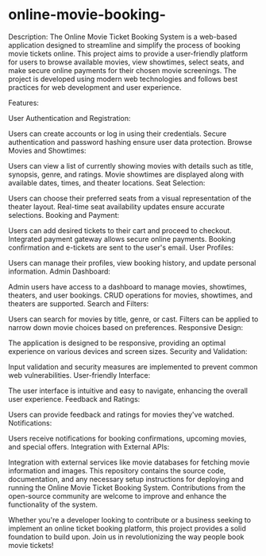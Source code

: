 # online-movie-booking-
Description:
The Online Movie Ticket Booking System is a web-based application designed to streamline and simplify the process of booking movie tickets online. This project aims to provide a user-friendly platform for users to browse available movies, view showtimes, select seats, and make secure online payments for their chosen movie screenings. The project is developed using modern web technologies and follows best practices for web development and user experience.

Features:

User Authentication and Registration:

Users can create accounts or log in using their credentials.
Secure authentication and password hashing ensure user data protection.
Browse Movies and Showtimes:

Users can view a list of currently showing movies with details such as title, synopsis, genre, and ratings.
Movie showtimes are displayed along with available dates, times, and theater locations.
Seat Selection:

Users can choose their preferred seats from a visual representation of the theater layout.
Real-time seat availability updates ensure accurate selections.
Booking and Payment:

Users can add desired tickets to their cart and proceed to checkout.
Integrated payment gateway allows secure online payments.
Booking confirmation and e-tickets are sent to the user's email.
User Profiles:

Users can manage their profiles, view booking history, and update personal information.
Admin Dashboard:

Admin users have access to a dashboard to manage movies, showtimes, theaters, and user bookings.
CRUD operations for movies, showtimes, and theaters are supported.
Search and Filters:

Users can search for movies by title, genre, or cast.
Filters can be applied to narrow down movie choices based on preferences.
Responsive Design:

The application is designed to be responsive, providing an optimal experience on various devices and screen sizes.
Security and Validation:

Input validation and security measures are implemented to prevent common web vulnerabilities.
User-friendly Interface:

The user interface is intuitive and easy to navigate, enhancing the overall user experience.
Feedback and Ratings:

Users can provide feedback and ratings for movies they've watched.
Notifications:

Users receive notifications for booking confirmations, upcoming movies, and special offers.
Integration with External APIs:

Integration with external services like movie databases for fetching movie information and images.
This repository contains the source code, documentation, and any necessary setup instructions for deploying and running the Online Movie Ticket Booking System. Contributions from the open-source community are welcome to improve and enhance the functionality of the system.

Whether you're a developer looking to contribute or a business seeking to implement an online ticket booking platform, this project provides a solid foundation to build upon. Join us in revolutionizing the way people book movie tickets!
